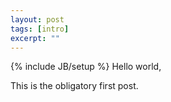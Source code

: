 ```yaml
---
layout: post
tags: [intro]
excerpt: ""
---
```

{% include JB/setup %}
Hello world, 

This is the obligatory first post.